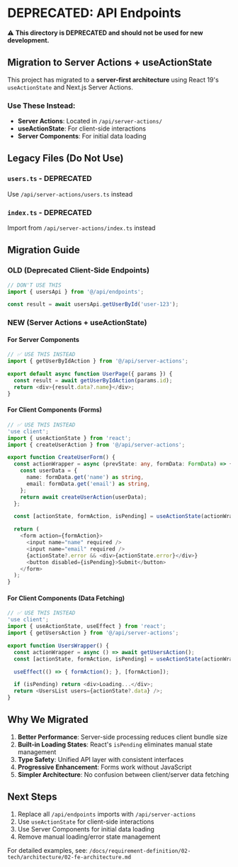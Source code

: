 # DEPRECATED: API Endpoints

⚠️ **This directory is DEPRECATED and should not be used for new development.**

## Migration to Server Actions + useActionState

This project has migrated to a **server-first architecture** using React 19's `useActionState` and Next.js Server Actions. 

### Use These Instead:

- **Server Actions**: Located in `/api/server-actions/` 
- **useActionState**: For client-side interactions
- **Server Components**: For initial data loading

## Legacy Files (Do Not Use)

### `users.ts` - DEPRECATED
Use `/api/server-actions/users.ts` instead

### `index.ts` - DEPRECATED  
Import from `/api/server-actions/index.ts` instead

## Migration Guide

### OLD (Deprecated Client-Side Endpoints)
```typescript
// DON'T USE THIS
import { usersApi } from '@/api/endpoints';

const result = await usersApi.getUserById('user-123');
```

### NEW (Server Actions + useActionState)

#### For Server Components
```typescript
// ✅ USE THIS INSTEAD
import { getUserByIdAction } from '@/api/server-actions';

export default async function UserPage({ params }) {
  const result = await getUserByIdAction(params.id);
  return <div>{result.data?.name}</div>;
}
```

#### For Client Components (Forms)
```typescript
// ✅ USE THIS INSTEAD
'use client';
import { useActionState } from 'react';
import { createUserAction } from '@/api/server-actions';

export function CreateUserForm() {
  const actionWrapper = async (prevState: any, formData: FormData) => {
    const userData = {
      name: formData.get('name') as string,
      email: formData.get('email') as string,
    };
    return await createUserAction(userData);
  };

  const [actionState, formAction, isPending] = useActionState(actionWrapper, null);

  return (
    <form action={formAction}>
      <input name="name" required />
      <input name="email" required />
      {actionState?.error && <div>{actionState.error}</div>}
      <button disabled={isPending}>Submit</button>
    </form>
  );
}
```

#### For Client Components (Data Fetching)  
```typescript
// ✅ USE THIS INSTEAD
'use client';
import { useActionState, useEffect } from 'react';
import { getUsersAction } from '@/api/server-actions';

export function UsersWrapper() {
  const actionWrapper = async () => await getUsersAction();
  const [actionState, formAction, isPending] = useActionState(actionWrapper, null);

  useEffect(() => { formAction(); }, [formAction]);

  if (isPending) return <div>Loading...</div>;
  return <UsersList users={actionState?.data} />;
}
```

## Why We Migrated

1. **Better Performance**: Server-side processing reduces client bundle size
2. **Built-in Loading States**: React's `isPending` eliminates manual state management
3. **Type Safety**: Unified API layer with consistent interfaces
4. **Progressive Enhancement**: Forms work without JavaScript
5. **Simpler Architecture**: No confusion between client/server data fetching

## Next Steps

1. Replace all `/api/endpoints` imports with `/api/server-actions`
2. Use `useActionState` for client-side interactions
3. Use Server Components for initial data loading
4. Remove manual loading/error state management

For detailed examples, see: `/docs/requirement-definition/02-tech/architecture/02-fe-architecture.md`